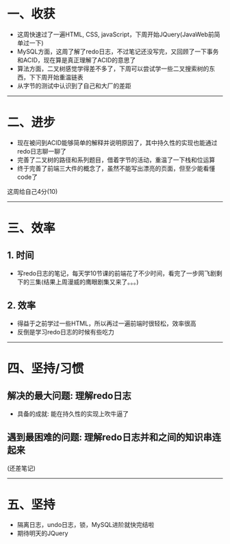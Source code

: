 # 一、收获

- 这周快速过了一遍HTML, CSS, javaScript，下周开始JQuery(JavaWeb前简单过一下)
- MySQL方面，这周了解了redo日志，不过笔记还没写完，又回顾了一下事务和ACID，现在算是真正理解了ACID的意思了
- 算法方面，二叉树感觉学得差不多了，下周可以尝试学一些二叉搜索树的东西，下下周开始重温链表
- 从字节的测试中认识到了自己和大厂的差距

****













# 二、进步

- 现在被问到ACID能够简单的解释并说明原因了，其中持久性的实现也能通过redo日志聊一聊了
- 完善了二叉树的路径和系列题目，借着字节的活动，重温了一下栈和位运算
- 终于完善了前端三大件的概念了，虽然不能写出漂亮的页面，但至少能看懂code了

这周给自己4分(10)

****











# 三、效率



## 1. 时间

- 写redo日志的笔记，每天学10节课的前端花了不少时间，看完了一步网飞剧剩下的三集(结果上周漫威的鹰眼剧集又来了。。。)



## 2. 效率

- 得益于之前学过一些HTML，所以再过一遍前端时很轻松，效率很高
- 反倒是学习redo日志的时候有些吃力

****













# 四、坚持/习惯



## 解决的最大问题: 理解redo日志

- 具备的成就: 能在持久性的实现上吹牛逼了





## 遇到最困难的问题: 理解redo日志并和之间的知识串连起来

(还差笔记)

****









# 五、坚持

- 隔离日志，undo日志，锁，MySQL进阶就快完结啦
- 期待明天的JQuery













